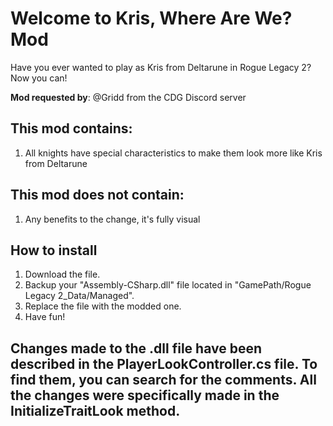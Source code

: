 # Welcome to Kris, Where Are We? Mod
Have you ever wanted to play as Kris from Deltarune in Rogue Legacy 2? Now you can!

**Mod requested by**: @Gridd from the CDG Discord server

## This mod contains:
1. All knights have special characteristics to make them look more like Kris from Deltarune

## This mod does not contain:
1. Any benefits to the change, it's fully visual

## How to install
1. Download the file.
2. Backup your "Assembly-CSharp.dll" file located in "GamePath/Rogue Legacy 2_Data/Managed".
3. Replace the file with the modded one.
4. Have fun!

## Changes made to the .dll file have been described in the PlayerLookController.cs file. To find them, you can search for the comments. All the changes were specifically made in the InitializeTraitLook method.
